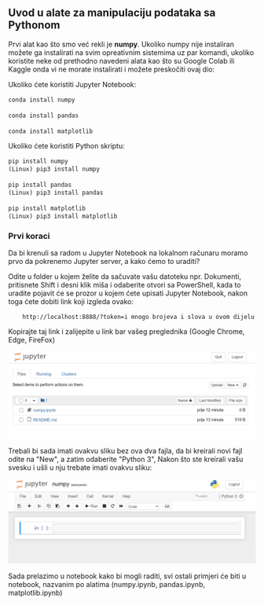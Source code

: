## Uvod u alate za manipulaciju podataka sa Pythonom

Prvi alat kao što smo već rekli je <b>numpy</b>. Ukoliko numpy nije instaliran možete ga instalirati na svim opreativnim sistemima uz par komandi, ukoliko koristite neke od prethodno navedeni alata kao što su Google Colab ili Kaggle onda vi ne morate instalirati i možete preskočiti ovaj dio:

Ukoliko ćete koristiti Jupyter Notebook:

    conda install numpy

    conda install pandas

    conda install matplotlib

Ukoliko ćete koristiti Python skriptu:
    
    pip install numpy
    (Linux) pip3 install numpy

    pip install pandas
    (Linux) pip3 install pandas

    pip install matplotlib
    (Linux) pip3 install matplotlib

### Prvi koraci

Da bi krenuli sa radom u Jupyter Notebook na lokalnom računaru moramo prvo da pokrenemo Jupyter server, a kako ćemo to uraditi? 

Odite u folder u kojem želite da sačuvate vašu datoteku npr. Dokumenti, pritisnete Shift i desni klik miša i odaberite otvori sa PowerShell, kada to uradite pojavit će se prozor u kojem ćete upisati Jupyter Notebook, nakon toga ćete dobiti link koji izgleda ovako:

        http://localhost:8888/?token=i mnogo brojeva i slova u ovom dijelu

Kopirajte taj link i zalijepite u link bar vašeg preglednika (Google Chrome, Edge, FireFox)

<img src="slike/Screenshot 2020-12-06 181358.png">

Trebali bi sada imati ovakvu sliku bez ova dva fajla, da bi kreirali novi fajl odite na "New", a zatim odaberite "Python 3", Nakon što ste kreirali vašu svesku i ušli u nju trebate imati ovakvu sliku:

<img src="slike/Screenshot 2020-12-06 181709.png">

Sada prelazimo u notebook kako bi mogli raditi, svi ostali primjeri će biti u notebook, nazvanim po alatima (numpy.ipynb, pandas.ipynb, matplotlib.ipynb)
